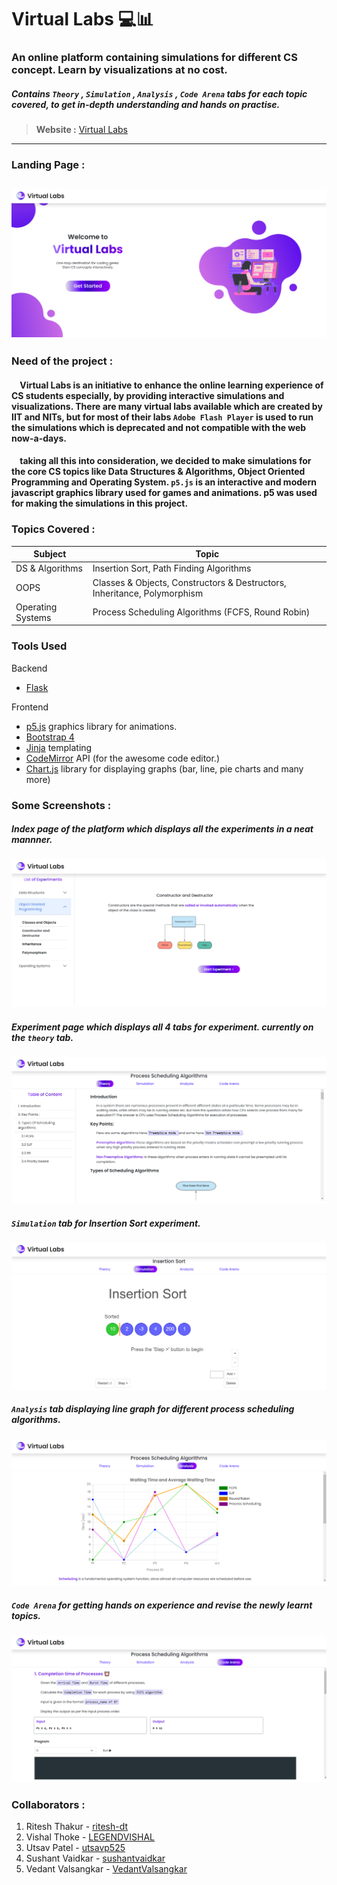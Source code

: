 # **Virtual Labs** 💻📊
### An online platform containing simulations for different CS concept. Learn by visualizations at no cost.
##### Contains `Theory` , `Simulation` , `Analysis` , `Code Arena` tabs for each topic covered, to get in-depth understanding and hands on practise.
> **Website :** [Virtual Labs](https://virtual-labs-india.herokuapp.com/ "Virtual Labs India")
---
### Landing Page :
![ss1](https://github.com/LEGENDVISHAL/images/blob/main/virtual-labs/ss1.png)
---
### Need of the project :
#### &nbsp;&nbsp;&nbsp;&nbsp;Virtual Labs is an initiative to enhance the online learning experience of CS students especially, by providing interactive **simulations** and **visualizations**. There are many virtual labs available which are created by IIT and NITs, but for most of their labs `Adobe Flash Player` is used to run the simulations which is deprecated and not compatible with the web now-a-days.
#### &nbsp;&nbsp;&nbsp;&nbsp;taking all this into consideration, we decided to make simulations for the core CS topics like **Data Structures & Algorithms, Object Oriented Programming and Operating System.** `p5.js` is an interactive and modern javascript graphics library used for games and animations. p5 was used for making the simulations in this project.

### Topics Covered :
| Subject           | Topic                                                                    |
|-------------------|--------------------------------------------------------------------------|
| DS & Algorithms   | Insertion Sort, Path Finding Algorithms                                  |
| OOPS              | Classes & Objects, Constructors & Destructors, Inheritance, Polymorphism |
| Operating Systems | Process Scheduling Algorithms (FCFS, Round Robin)                        |

### Tools Used
Backend
- [Flask]

Frontend
- [p5.js] graphics library for animations.
- [Bootstrap 4]
- [Jinja] templating
- [CodeMirror] API (for the awesome code editor.)
- [Chart.js] library for displaying graphs (bar, line, pie charts and many more)

### Some Screenshots :
##### _**Index page** of the platform which displays all the experiments in a neat mannner._
![index page](https://github.com/LEGENDVISHAL/images/blob/main/virtual-labs/ss2.png)
##### _**Experiment page** which displays all 4 tabs for experiment. currently on the `theory` tab._
![experiment page](https://github.com/LEGENDVISHAL/images/blob/main/virtual-labs/ss3.png)
##### _`Simulation` tab for Insertion Sort experiment._
![simulation](https://github.com/LEGENDVISHAL/images/blob/main/virtual-labs/ss6.png)
##### _`Analysis` tab displaying line graph for different process scheduling algorithms._
![analysis](https://github.com/LEGENDVISHAL/images/blob/main/virtual-labs/ss4.png)
##### _`Code Arena` for getting hands on experience and revise the newly learnt topics._
![code arena](https://github.com/LEGENDVISHAL/images/blob/main/virtual-labs/ss5.png)

### Collaborators :
1. Ritesh Thakur -     [ritesh-dt](https://github.com/ritesh-dt)
2. Vishal Thoke -      [LEGENDVISHAL](https://github.com/LEGENDVISHAL)
3. Utsav Patel -       [utsavp525](https://github.com/utsavp525)
4. Sushant Vaidkar -   [sushantvaidkar](https://github.com/sushantvaidkar)
5. Vedant Valsangkar - [VedantValsangkar](https://github.com/VedantValsangkar)
 





[//]:
Links
[Flask]: <https://flask.palletsprojects.com/en/1.1.x/>

[Bootstrap 4]: <https://getbootstrap.com/>
[Jinja]: <https://jinja.palletsprojects.com/en/2.11.x/>
[CodeMirror]: <https://codemirror.net/>
[p5.js]: <https://p5js.org/>
[Chart.js]: <https://www.chartjs.org/>



